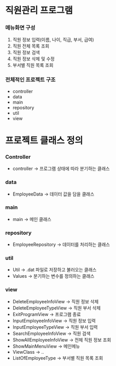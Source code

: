 # 직원관리 프로그램

### 메뉴화면 구성
1. 직원 정보 입력(이름, 나이, 직급, 부서, 급여)
2. 직원 전체 목록 조회
3. 직원 정보 검색
4. 직원 정보 삭제 및 수정
5. 부서별 직원 목록 조회


### 전체적인 프로젝트 구조
- controller
- data
- main
- repository
- util
- view

# 프로젝트 클래스 정의

### Controller
- controller -> 프로그램 상태에 따라 분기하는 클래스

### data
- EmployeeData -> 데이터 값을 담을 클래스

### main
- main -> 메인 클래스

### repository
- EmployeeRepository -> 데이터를 처리하는 클래스

### util
- Util -> .dat 파일로 저장하고 불러오는 클래스
- Values -> 분기하는 변수를 정의하는 클래스

### view
- DeleteEmployeeInfoView -> 직원 정보 삭제
- DeleteEmployeeTypeView -> 직원 부서 삭제
- ExitProgramView -> 프로그램 종료
- InputEmployeeInfoView -> 직원 정보 입력
- InputEmployeeTypeView -> 직원 부서 입력
- SearchEmployeeInfoView -> 직원 검색
- ShowAllEmployeeInfoView -> 전체 직원 정보 조회
- ShowMainMenuView -> 메인메뉴 
- ViewClass -> ..
- ListOfEmployeeType -> 부서별 직원 목록 조회



